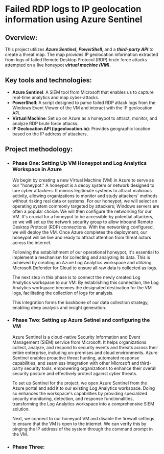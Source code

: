 # Failed RDP logs to IP geolocation information using Azure Sentinel

## Overview:
This project utilizes ***Azure Sentinel***, ***PowerShell***, and a ***third-party API*** to create a threat map. The map provides IP geolocation information extracted from logs of failed Remote Desktop Protocol (RDP) brute force attacks attempted on a live honeypot ***virtual machine (VM)***.

## Key tools and technologies:
- **Azure Sentinel**: A SIEM tool from Microsoft that enables us to capture real-time analytics and map cyber-attacks.
- **PowerShell**: A script designed to parse failed RDP attack logs from the Windows Event Viewer of the VM and interact with the IP geolocation API.
- **Virtual Machine**: Set up on Azure as a honeypot to attract, monitor, and analyze RDP brute force attacks.
- **IP Geolocation API (ipgeolocation.io)**: Provides geographic location based on the IP address of attackers.

## Project methodology:

- ### Phase One: Setting Up VM Honeypot and Log Analytics Workspace in Azure

  We begin by creating a new Virtual Machine (VM) in Azure to serve as our "honeypot." A honeypot is a decoy system or network designed to lure cyber attackers. It mimics legitimate systems to attract malicious activity, allowing organizations to monitor and study attackers' methods without risking real data or systems. For our honeypot, we will select an operating system commonly targeted by attackers; Windows servers are often a popular choice. We will then configure the networking for our VM. It's crucial for a honeypot to be accessible by potential attackers, so we will set up the network security group to allow inbound Remote Desktop Protocol (RDP) connections. With the networking configured, we will deploy the VM. Once Azure completes the deployment, our honeypot will be live and ready to attract attention from threat actors across the internet.

  Following the establishment of our operational honeypot, it's essential to implement a mechanism for collecting and analyzing its data. This is achieved by creating an Azure Log Analytics workspace and utilizing Microsoft Defender for Cloud to ensure all raw data is collected as logs.

  The next step in this phase is to connect the newly created Log Analytics workspace to our VM. By establishing this connection, the Log Analytics workspace becomes the designated destination for the VM logs, facilitating the collection of logs for analysis.

  This integration forms the backbone of our data collection strategy, enabling deep analysis and insight generation.

- ### Phase Two: Setting up Azure Setinel and configuring the VM

  Azure Sentinel is a cloud-native Security Information and Event Management (SIEM) service from Microsoft. It helps organizations collect, analyze, and respond to security events and threats across their entire enterprise, including on-premises and cloud environments. Azure Sentinel enables proactive threat hunting, automated response capabilities, and seamless integration with other Microsoft and third-party security tools, empowering organizations to enhance their overall security posture and effectively protect against cyber threats.

  To set up Sentinel for the project, we open Azure Sentinel from the Azure portal and add it to our existing Log Analytics workspace. Doing so enhances the workspace's capabilities by providing specialized security monitoring, detection, and response functionalities, transforming the Log Analytics workspace into a comprehensive SIEM solution.

  Next, we connect to our honeypot VM and disable the firewall settings to ensure that the VM is open to the internet. We can verify this by pinging the IP address of the system through the command prompt in the VM.

- ### Phase Three: 
